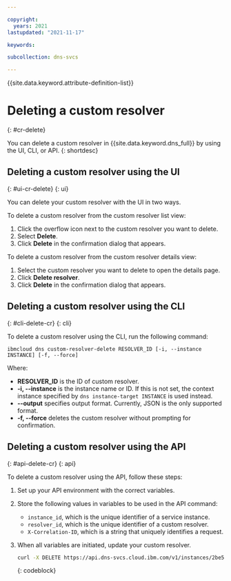 ```yaml
---

copyright:
  years: 2021
lastupdated: "2021-11-17"

keywords:

subcollection: dns-svcs

---
```


{{site.data.keyword.attribute-definition-list}}

# Deleting a custom resolver
{: #cr-delete}

You can delete a custom resolver in {{site.data.keyword.dns_full}} by using the UI, CLI, or API.
{: shortdesc}

## Deleting a custom resolver using the UI
{: #ui-cr-delete}
{: ui}

You can delete your custom resolver with the UI in two ways.

To delete a custom resolver from the custom resolver list view:
1. Click the overflow icon next to the custom resolver you want to delete.
1. Select **Delete**.
1. Click **Delete** in the confirmation dialog that appears.

To delete a custom resolver from the custom resolver details view:
1. Select the custom resolver you want to delete to open the details page.
1. Click **Delete resolver**.
1. Click **Delete** in the confirmation dialog that appears.

## Deleting a custom resolver using the CLI
{: #cli-delete-cr}
{: cli}

To delete a custom resolver using the CLI, run the following command:

`ibmcloud dns custom-resolver-delete RESOLVER_ID [-i, --instance INSTANCE] [-f, --force]`

Where:

- **RESOLVER_ID** is the ID of custom resolver.
- **-i, --instance** is the instance name or ID. If this is not set, the context instance specified by `dns instance-target INSTANCE` is used instead.
- **--output** specifies output format. Currently, JSON is the only supported format.
- **-f, --force** deletes the custom resolver without prompting for confirmation.

## Deleting a custom resolver using the API
{: #api-delete-cr}
{: api}

To delete a custom resolver using the API, follow these steps:

1. Set up your API environment with the correct variables.
1. Store the following values in variables to be used in the API command:
    * `instance_id`, which is the unique identifier of a service instance.
    * `resolver_id`, which is the unique identifier of a custom resolver.
    * `X-Correlation-ID`, which is a string that uniquely identifies a request.
1. When all variables are initiated, update your custom resolver.

    ```sh
    curl -X DELETE https://api.dns-svcs.cloud.ibm.com/v1/instances/2be5d4a7-78f0-4c62-a957-41dc15342777/custom_resolvers/ddbe7a53-7971-46dc-b021-420335c31562 -H 'Authorization: Bearer xxxxxx'
    ```
    {: codeblock}
